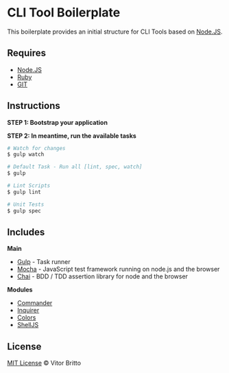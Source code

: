 # CLI Tool Boilerplate

This boilerplate provides an initial structure for CLI Tools based on [Node.JS](http://nodejs.org/).


## Requires

- [Node.JS](http://nodejs.org/)
- [Ruby](https://www.ruby-lang.org/pt/)
- [GIT](http://git-scm.com/)


## Instructions

**STEP 1: Bootstrap your application**

**STEP 2: In meantime, run the available tasks**

```bash
# Watch for changes
$ gulp watch

# Default Task - Run all [lint, spec, watch]
$ gulp

# Lint Scripts
$ gulp lint

# Unit Tests
$ gulp spec
```

## Includes

**Main**
- [Gulp](http://gulpjs.com/) - Task runner
- [Mocha](http://visionmedia.github.io/mocha/) - JavaScript test framework running on node.js and the browser
- [Chai](http://chaijs.com/) - BDD / TDD assertion library for node and the browser

**Modules**
- [Commander](https://www.npmjs.org/package/commander)
- [Inquirer](https://www.npmjs.org/package/inquirer)
- [Colors](https://www.npmjs.org/package/colors)
- [ShellJS](https://www.npmjs.org/package/shelljs)


## License

[MIT License](http://vitorbritto.mit-license.org/) © Vitor Britto
